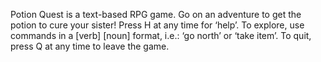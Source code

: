 Potion Quest is a text-based RPG game. Go on an adventure to get the potion to cure your sister! Press H at any time for ‘help’. To explore, use commands in a [verb] [noun] format, i.e.: ‘go north’ or ‘take item’. To quit, press Q at any time to leave the game. 
